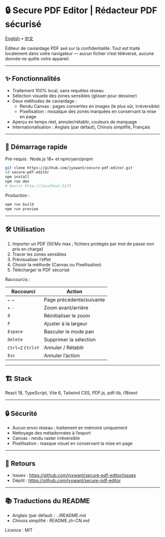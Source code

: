 # 🔒 Secure PDF Editor | Rédacteur PDF sécurisé

[English](../README.md) • [中文](README.zh-CN.md)

Éditeur de caviardage PDF axé sur la confidentialité. Tout est traité localement dans votre navigateur — aucun fichier n’est téléversé, aucune donnée ne quitte votre appareil.

---

## ✨ Fonctionnalités

- Traitement 100% local, sans requêtes réseau
- Sélection visuelle des zones sensibles (glisser pour dessiner)
- Deux méthodes de caviardage :
  - Rendu Canvas : pages converties en images (le plus sûr, irréversible)
  - Pixellisation : mosaïque des zones marquées en conservant la mise en page
- Aperçu en temps réel, annuler/rétablir, couleurs de marquage
- Internationalisation : Anglais (par défaut), Chinois simplifié, Français

---

## 🚀 Démarrage rapide

Pré-requis : Node.js 18+ et npm/yarn/pnpm

```bash
git clone https://github.com/jyxwant/secure-pdf-editor.git
cd secure-pdf-editor
npm install
npm run dev
# Ouvrir http://localhost:5173
```

Production :
```bash
npm run build
npm run preview
```

---

## 🛠 Utilisation

1. Importer un PDF (50 Mo max ; fichiers protégés par mot de passe non pris en charge)
2. Tracer les zones sensibles
3. Prévisualiser l’effet
4. Choisir la méthode (Canvas ou Pixellisation)
5. Télécharger le PDF sécurisé

Raccourcis :

| Raccourci | Action |
|-----------|--------|
| `←` `→` | Page précédente/suivante |
| `+` `-` | Zoom avant/arrière |
| `0` | Réinitialiser le zoom |
| `F` | Ajuster à la largeur |
| `Espace` | Basculer le mode pan |
| `Delete` | Supprimer la sélection |
| `Ctrl+Z` `Ctrl+Y` | Annuler / Rétablir |
| `Esc` | Annuler l’action |

---

## 🏗 Stack

React 18, TypeScript, Vite 6, Tailwind CSS, PDF.js, pdf-lib, i18next

---

## 🔒 Sécurité

- Aucun envoi réseau ; traitement en mémoire uniquement
- Nettoyage des métadonnées à l’export
- Canvas : rendu raster irréversible
- Pixellisation : masque visuel en conservant la mise en page

---

## 💬 Retours

- Issues : https://github.com/jyxwant/secure-pdf-editor/issues
- Dépôt : https://github.com/jyxwant/secure-pdf-editor

---

## 📚 Traductions du README

- Anglais (par défaut) : ../README.md
- Chinois simplifié : README.zh-CN.md

Licence : MIT

